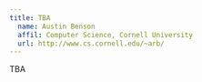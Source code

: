 ```yaml
---
title: TBA
  name: Austin Benson
  affil: Computer Science, Cornell University
  url: http://www.cs.cornell.edu/~arb/
---
```

TBA
